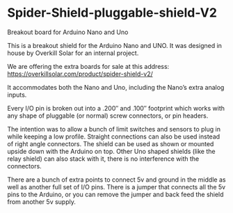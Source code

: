 # Spider-Shield-pluggable-shield-V2
Breakout board for Arduino Nano and Uno


This is a breakout shield for the Arduino Nano and UNO.
It was designed in house by Overkill Solar for an internal project.    

We are offering the extra boards for sale at this address: https://overkillsolar.com/product/spider-shield-v2/

It accommodates both the Nano and Uno, including the Nano’s extra analog inputs.

Every I/O pin is broken out into a .200″ and .100″ footprint which works with any shape of pluggable (or normal) screw connectors, or pin headers.

The intention was to allow a bunch of limit switches and sensors to plug in while keeping a low profile. Straight connections can also be used instead of right angle connectors. The shield can be used as shown or mounted upside down with the Arduino on top. Other Uno shaped shields (like the relay shield) can also stack with it, there is no interference with the connectors.

There are a bunch of extra points to connect 5v and ground in the middle as well as another full set of I/O pins. There is a jumper that connects all the 5v pins to the Arduino, or you can remove the jumper and back feed the shield from another 5v supply.
